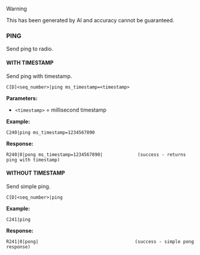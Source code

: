 > [!WARNING]
> This has been generated by AI and accuracy cannot be guaranteed.

### PING

Send ping to radio.

#### WITH TIMESTAMP

Send ping with timestamp.

```
C[D]<seq_number>|ping ms_timestamp=<timestamp>
```

**Parameters:**
- `<timestamp>` = millisecond timestamp

**Example:**
```
C240|ping ms_timestamp=1234567890
```

**Response:**
```
R240|0|pong ms_timestamp=1234567890|             (success - returns ping with timestamp)
```

#### WITHOUT TIMESTAMP

Send simple ping.

```
C[D]<seq_number>|ping
```

**Example:**
```
C241|ping
```

**Response:**
```
R241|0|pong|                                    (success - simple pong response)
```